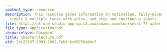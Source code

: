 ```yaml
---
content_type: resource
description: This resource gives information on motivation, fully-mixed reactors,
  single & multiple tanks with pulse, and step and continuous inputs.
file: https://ol-ocw-studio-app-qa.s3.amazonaws.com/courses/1-77-water-quality-control-spring-2006/2ac22937709339427eb96c0975ba84cf_chapter5lecture.pdf
file_type: application/pdf
resourcetype: Document
title: chapter5lecture.pdf
uid: 2ac22937-7093-3942-7eb9-6c0975ba84cf
---
```


